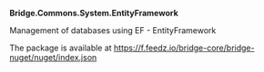 **Bridge.Commons.System.EntityFramework**

Management of databases using EF - EntityFramework

The package is available at https://f.feedz.io/bridge-core/bridge-nuget/nuget/index.json